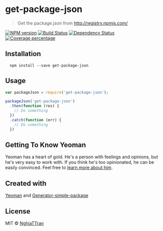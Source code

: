 # get-package-json

> Get the package.json from http://registry.npmjs.com/

[![NPM version][npm-image]][npm-url] [![Build Status][travis-image]][travis-url] [![Dependency Status][daviddm-image]][daviddm-url] [![Coverage percentage][coveralls-image]][coveralls-url]

## Installation

```
  npm install --save get-package-json
```

## Usage

```js
var packageJson = require('get-package-json');

packageJson('get-package-json')
  .then(function (res) {
    // Do something
  })
  .catch(function (err) {
    // Do something
  })
```

## Getting To Know Yeoman

Yeoman has a heart of gold. He&#39;s a person with feelings and opinions, but he&#39;s very easy to work with. If you think he&#39;s too opinionated, he can be easily convinced. Feel free to [learn more about him](http://yeoman.io/).

## Created with
[Yeoman](https://npmjs.org/package/yo) and [Generator-simple-package](https://npmjs.org/package/generator-simple-package)

## License
MIT © [NghiaTTran]()

[npm-image]: https://badge.fury.io/js/get-package-json.svg
[npm-url]: https://npmjs.org/package/get-package-json
[travis-image]: https://travis-ci.org/nghiattran/get-package-json.svg?branch=master
[travis-url]: https://travis-ci.org/nghiattran/get-package-json
[daviddm-image]: https://david-dm.org/nghiattran/get-package-json.svg?theme=shields.io
[daviddm-url]: https://david-dm.org/nghiattran/get-package-json
[coveralls-image]: https://coveralls.io/repos/nghiattran/get-package-json/badge.svg
[coveralls-url]: https://coveralls.io/github/nghiattran/get-package-json

